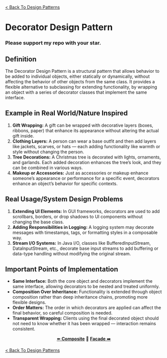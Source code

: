 [< Back To Design Patterns](../../../)

# Decorator Design Pattern
### Please support my repo with your star.

## Definition
The Decorator Design Pattern is a structural pattern that allows behavior to be added to individual objects, either statically or dynamically, without affecting the behavior of other objects from the same class. It provides a flexible alternative to subclassing for extending functionality, by wrapping an object with a series of decorator classes that implement the same interface.

## Example in Real World/Nature Inspired
1. **Gift Wrapping:** A gift can be wrapped with decorative layers (boxes, ribbons, paper) that enhance its appearance without altering the actual gift inside.
2. **Clothing Layers:** A person can wear a base outfit and then add layers like jackets, scarves, or hats — each adding functionality like warmth or style without changing the person.
3. **Tree Decorations:** A Christmas tree is decorated with lights, ornaments, and garlands. Each added decoration enhances the tree’s look, and they can be combined in various ways.
4. **Makeup or Accessories:** Just as accessories or makeup enhance someone’s appearance or performance for a specific event, decorators enhance an object’s behavior for specific contexts.

## Real Usage/System Design Problems
1. **Extending UI Elements:** In GUI frameworks, decorators are used to add scrollbars, borders, or drop shadows to UI components without changing the base class.
2. **Adding Responsibilities in Logging:** A logging system may decorate messages with timestamps, tags, or formatting styles in a composable way.
3. **Stream I/O Systems:** In Java I/O, classes like BufferedInputStream, DataInputStream, etc., decorate base input streams to add buffering or data-type handling without modifying the original stream.

## Important Points of Implementation
- **Same Interface:** Both the core object and decorators implement the same interface, allowing decorators to be nested and treated uniformly.
- **Composition Over Inheritance:** Functionality is extended through object composition rather than deep inheritance chains, promoting more flexible designs.
- **Order Matters:** The order in which decorators are applied can affect the final behavior, so careful composition is needed.
- **Transparent Wrapping:** Clients using the final decorated object should not need to know whether it has been wrapped — interaction remains consistent.

<p align="center">
  <a href="../../structural/composite">⬅️ <strong>Composite</strong></a>
  🔸
  <a href="../../structural/facade"><strong>Facade</strong> ➡️</a>
</p>

[< Back To Design Patterns](../../../)
